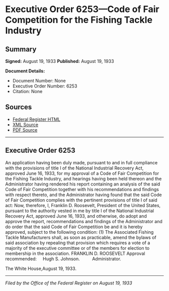 # Executive Order 6253—Code of Fair Competition for the Fishing Tackle Industry

## Summary

**Signed:** August 19, 1933
**Published:** August 19, 1933

**Document Details:**
- Document Number: None
- Executive Order Number: 6253
- Citation: None

## Sources
- [Federal Register HTML](https://www.presidency.ucsb.edu/documents/executive-order-6253-code-fair-competition-for-the-fishing-tackle-industry)
- [XML Source](None)
- [PDF Source](None)

---

## Executive Order 6253

An application having been duly made, pursuant to and in full compliance with the provisions of title I of the National Industrial Recovery Act, approved June 16, 1933, for my approval of a Code of Fair Competition for the Fishing Tackle Industry, and hearings having been held thereon and the Administrator having rendered his report containing an analysis of the said Code of Fair Competition together with his recommendations and findings with respect thereto, and the Administrator having found that the said Code of Fair Competition complies with the pertinent provisions of title I of said act:
Now, therefore, I, Franklin D. Roosevelt, President of the United States, pursuant to the authority vested in me by title I of the National Industrial Recovery Act, approved June 16, 1933, and otherwise, do adopt and approve the report, recommendations and findings of the Administrator and do order that the said Code of Fair Competition be and it is hereby approved, subject to the following condition:
    (1) The Associated Fishing Tackle Manufacturers shall, as soon as practicable, amend the bylaws of said association by repealing that provision which requires a vote of a majority of the executive committee or of the members for election to membership in the association.
FRANKLIN D. ROOSEVELT
Approval recommended:     Hugh S. Johnson.          Administrator.

The White House,August 19, 1933.

---

*Filed by the Office of the Federal Register on August 19, 1933*
